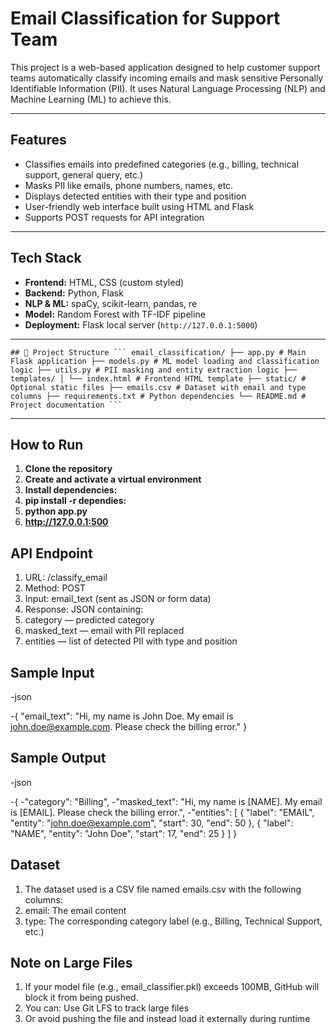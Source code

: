 # Email Classification for Support Team

This project is a web-based application designed to help customer support teams automatically classify incoming emails and mask sensitive Personally Identifiable Information (PII). It uses Natural Language Processing (NLP) and Machine Learning (ML) to achieve this.

---

## Features

- Classifies emails into predefined categories (e.g., billing, technical support, general query, etc.)
- Masks PII like emails, phone numbers, names, etc.
- Displays detected entities with their type and position
- User-friendly web interface built using HTML and Flask
- Supports POST requests for API integration

---

## Tech Stack

- **Frontend:** HTML, CSS (custom styled)
- **Backend:** Python, Flask
- **NLP & ML:** spaCy, scikit-learn, pandas, re
- **Model:** Random Forest with TF-IDF pipeline
- **Deployment:** Flask local server (`http://127.0.0.1:5000`)

---

<pre><code>## 📁 Project Structure ``` email_classification/ ├── app.py # Main Flask application ├── models.py # ML model loading and classification logic ├── utils.py # PII masking and entity extraction logic ├── templates/ │ └── index.html # Frontend HTML template ├── static/ # Optional static files ├── emails.csv # Dataset with email and type columns ├── requirements.txt # Python dependencies └── README.md # Project documentation ``` </code></pre>


---

## How to Run

1. **Clone the repository**
2. **Create and activate a virtual environment**
3. **Install dependencies:**
4. **pip install -r dependies:**
5. **python app.py**
6. **http://127.0.0.1:500**

## API Endpoint

1. URL: /classify_email
2. Method: POST
3. Input: email_text (sent as JSON or form data)
4. Response: JSON containing:
5. category — predicted category
6. masked_text — email with PII replaced
7. entities — list of detected PII with type and position

## Sample Input
-json

-{
  "email_text": "Hi, my name is John Doe. My email is john.doe@example.com. Please check the billing error."
}

## Sample Output
-json

-{
  -"category": "Billing",
  -"masked_text": "Hi, my name is [NAME]. My email is [EMAIL]. Please check the billing error.",
  -"entities": [
    {
      "label": "EMAIL",
      "entity": "john.doe@example.com",
      "start": 30,
      "end": 50
    },
    {
      "label": "NAME",
      "entity": "John Doe",
      "start": 17,
      "end": 25
    }
  ]
}

## Dataset
1. The dataset used is a CSV file named emails.csv with the following columns:
2. email: The email content
3. type: The corresponding category label (e.g., Billing, Technical Support, etc.)


## Note on Large Files
1. If your model file (e.g., email_classifier.pkl) exceeds 100MB, GitHub will block it from being pushed.
2. You can:
Use Git LFS to track large files
3. Or avoid pushing the file and instead load it externally during runtime







